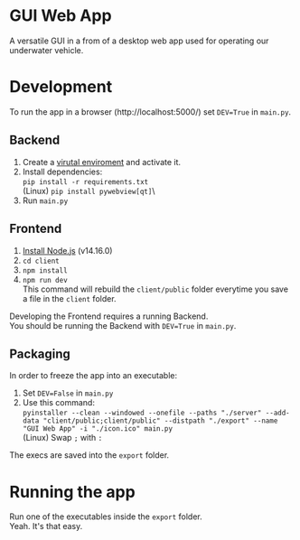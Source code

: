 # GUI Web App

A versatile GUI in a from of a desktop web app used for operating our underwater vehicle.


# Development

To run the app in a browser (http://localhost:5000/) set `DEV=True` in `main.py`.

## Backend

1. Create a [virutal enviroment](https://docs.python.org/3/tutorial/venv.html) and activate it.
3. Install dependencies:\
  `pip install -r requirements.txt`\
  (Linux) `pip install pywebview[qt]`\
4. Run `main.py`


## Frontend

1. [Install Node.js](https://docs.npmjs.com/downloading-and-installing-node-js-and-npm) (v14.16.0)
2. `cd client`
3. `npm install`
4. `npm run dev`\
  This command will rebuild the `client/public` folder everytime you save a file in the `client` folder.

Developing the Frontend requires a running Backend.\
You should be running the Backend with `DEV=True` in `main.py`.


## Packaging

In order to freeze the app into an executable:
1. Set `DEV=False` in `main.py`
2. Use this command:\
`pyinstaller --clean --windowed --onefile --paths "./server" --add-data "client/public;client/public" --distpath "./export" --name "GUI Web App" -i "./icon.ico" main.py`\
(Linux) Swap `;` with `:`

The execs are saved into the `export` folder.


# Running the app

Run one of the executables inside the `export` folder.\
Yeah. It's that easy.